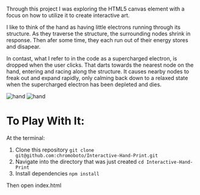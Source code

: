 Through this project I was exploring the HTML5 canvas element with a focus on how to utilize it to create interactive art. 

I like to think of the hand as having little electrons running through its structure. As they traverse the structure, the surrounding nodes shrink in response. Then afer some time, they each run out of their energy stores and disapear.

In contast, what I refer to in the code as a supercharged electron, is dropped when the user clicks. That darts towards the nearest node on the hand, entering and racing along the structure. It causes nearby nodes to freak out and expand rapidly, only calming back down to a relaxed state when the supercharged electron has been depleted and dies.

![hand](https://user-images.githubusercontent.com/40576412/47814579-710c6900-dd24-11e8-8ff7-acc2775549fa.gif)
![hand](https://user-images.githubusercontent.com/40576412/47813624-03f7d400-dd22-11e8-8aaf-ed9481c3511f.gif)

# To Play With It:
At the terminal:
1. Clone this repository
  `git clone git@github.com:chromoboto/Interactive-Hand-Print.git`
2. Navigate into the directory that was just created
  `cd Interactive-Hand-Print`
3. Install dependencies
  `npm install`

Then open index.html
